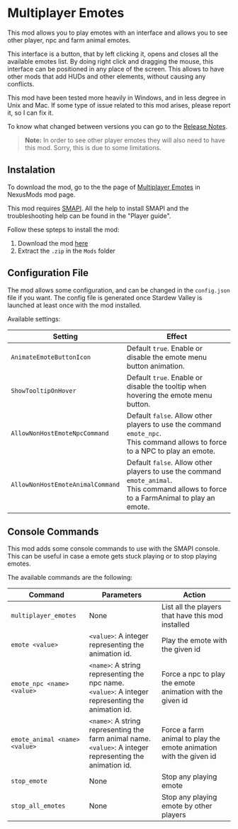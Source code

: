 
# Multiplayer Emotes

This mod allows you to play emotes with an interface and allows you to see other player, npc and farm animal emotes.

This interface is a button, that by left clicking it, opens and closes all the available emotes list. By doing right click and dragging the mouse, this interface can be positioned in any place of the screen. This allows to have other mods that add HUDs and other elements, without causing any conflicts.

This mod have been tested more heavily in Windows, and in less degree in Unix and Mac.
If some type of issue related to this mod arises, please report it, so I can fix it.

To know what changed between versions you can go to the [Release Notes](/MultiplayerEmotes/release-notes.md).

> **Note:** In order to see other player emotes they will also need to have this mod. Sorry, this is due to some limitations.

## Instalation

To download the mod, go to the the page of [Multiplayer Emotes](https://www.nexusmods.com/stardewvalley/mods/2347) in NexusMods mod page.

This mod requires [SMAPI](https://smapi.io/). All the help to install SMAPI and the troubleshooting help can be found in the "Player guide".

Follow these spteps to install the mod:

1. Download the mod [here](https://www.nexusmods.com/stardewvalley/mods/2347)
2. Extract the `.zip` in the `Mods` folder

## Configuration File

The mod allows some configuration, and can be changed in the `config.json` file if you want.
The config file is generated once Stardew Valley is launched at least once with the mod installed.

Available settings:

| Setting                          | Effect                                                                                                                                  |
| -------------------------------- | --------------------------------------------------------------------------------------------------------------------------------------- |
| `AnimateEmoteButtonIcon`         | Default `true`. Enable or disable the emote menu button animation.                                                                      |
| `ShowTooltipOnHover`             | Default `true`. Enable or disable the tooltip when hovering the emote menu button.                                                      |
| `AllowNonHostEmoteNpcCommand`    | Default `false`. Allow other players to use the command `emote_npc`.<br>This command allows to force to a NPC to play an emote.           |
| `AllowNonHostEmoteAnimalCommand` | Default `false`. Allow other players to use the command `emote_animal`.<br>This command allows to force to a FarmAnimal to play an emote. |

## Console Commands

This mod adds some console commands to use with the SMAPI console. This can be useful in case a emote gets stuck playing or to stop playing emotes.

The available commands are the following:

| Command                          | Parameters                                                                                                          | Action                                                            |
| -------------------------------- | ------------------------------------------------------------------------------------------------------------------- | ----------------------------------------------------------------- |
| `multiplayer_emotes`             | None                                                                                                                | List all the players that have this mod installed                 |
| `emote <value>`                  | `<value>`: A integer representing the animation id.                                                                 | Play the emote with the given id                                  |
| `emote_npc <name> <value>`       | `<name>`: A string representing the npc name.<br>`<value>`: A integer representing the animation id.                  | Force a npc to play the emote animation with the given id         |
| `emote_animal <name> <value>`    | `<name>`: A string representing the farm animal name.<br>`<value>`: A integer representing the animation id.          | Force a farm animal to play the emote animation with the given id |
| `stop_emote`                     | None                                                                                                                | Stop any playing emote                                            |
| `stop_all_emotes`                | None                                                                                                                | Stop any playing emote by other players                           |
